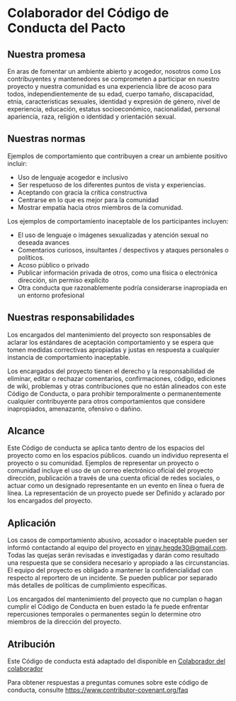 # Colaborador del Código de Conducta del Pacto

## Nuestra promesa

En aras de fomentar un ambiente abierto y acogedor, nosotros como Los contribuyentes y mantenedores se comprometen a participar en nuestro proyecto y nuestra comunidad es una experiencia libre de acoso para todos, independientemente de su edad, cuerpo tamaño, discapacidad, etnia, características sexuales, identidad y expresión de género, nivel de experiencia, educación, estatus socioeconómico, nacionalidad, personal apariencia, raza, religión o identidad y orientación sexual.

## Nuestras normas

Ejemplos de comportamiento que contribuyen a crear un ambiente positivo incluir:

* Uso de lenguaje acogedor e inclusivo
* Ser respetuoso de los diferentes puntos de vista y experiencias.
* Aceptando con gracia la crítica constructiva
* Centrarse en lo que es mejor para la comunidad
* Mostrar empatía hacia otros miembros de la comunidad.



Los ejemplos de comportamiento inaceptable de los participantes incluyen:

* El uso de lenguaje o imágenes sexualizadas y atención sexual no deseada avances
* Comentarios curiosos, insultantes / despectivos y ataques personales o políticos.
* Acoso público o privado
* Publicar información privada de otros, como una física o electrónica dirección, sin permiso explícito
* Otra conducta que razonablemente podría considerarse inapropiada en un entorno profesional

## Nuestras responsabilidades

Los encargados del mantenimiento del proyecto son responsables de aclarar los estándares de aceptación
comportamiento y se espera que tomen medidas correctivas apropiadas y justas en respuesta a cualquier instancia de comportamiento inaceptable.

Los encargados del proyecto tienen el derecho y la responsabilidad de eliminar, editar o rechazar comentarios, confirmaciones, código, ediciones de wiki, problemas y otras contribuciones que no están alineados con este Código de Conducta, o para prohibir temporalmente o permanentemente cualquier contribuyente para otros comportamientos que considere inapropiados, amenazante, ofensivo o dañino.

## Alcance

Este Código de conducta se aplica tanto dentro de los espacios del proyecto como en los espacios públicos.
cuando un individuo representa el proyecto o su comunidad. Ejemplos de representar un proyecto o comunidad incluye el uso de un correo electrónico oficial del proyecto dirección, publicación a través de una cuenta oficial de redes sociales, o actuar como un designado representante en un evento en línea o fuera de línea. La representación de un proyecto puede ser Definido y aclarado por los encargados del proyecto.

## Aplicación

Los casos de comportamiento abusivo, acosador o inaceptable pueden ser informó contactando al equipo del proyecto en vinay.hegde30@gmail.com. Todas las quejas serán revisadas e investigadas y darán como resultado una respuesta que se considera necesario y apropiado a las circunstancias. El equipo del proyecto es obligado a mantener la confidencialidad con respecto al reportero de un incidente. Se pueden publicar por separado más detalles de políticas de cumplimiento específicas.

Los encargados del mantenimiento del proyecto que no cumplan o hagan cumplir el Código de Conducta en buen estado la fe puede enfrentar repercusiones temporales o permanentes según lo determine otro
miembros de la dirección del proyecto.

## Atribución

Este Código de conducta está adaptado del disponible en [Colaborador del colaborador](https://www.contributor-covenant.org/version/1/4/code-of-conduct.html)

Para obtener respuestas a preguntas comunes sobre este código de conducta, consulte https://www.contributor-covenant.org/faq